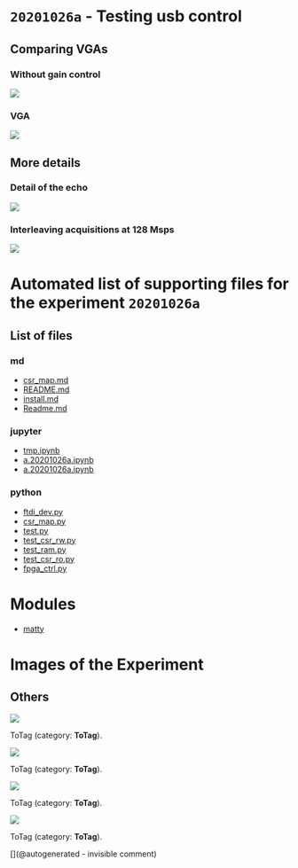 # `20201026a` - Testing usb control

## Comparing VGAs

### Without gain control

![](/matty/20201026a/images/no_vga.png)

### VGA

![](/matty/20201026a/images/vga.png)

## More details

### Detail of the echo

![](/matty/20201026a/images/ping.png)

### Interleaving acquisitions at 128 Msps

![](/matty/20201026a/images/128msps.png)


# Automated list of supporting files for the __experiment `20201026a`__

## List of files

### md

* [csr_map.md](/matty/20201026a/fpga_ctrl/csr_map.md)
* [README.md](/matty/20201026a/fpga_ctrl/README.md)
* [install.md](/matty/20201026a/install.md)
* [Readme.md](/matty/20201026a/Readme.md)


### jupyter

* [tmp.ipynb](/tmp.ipynb)
* [a.20201026a.ipynb](/matty/20201026a/fpga_ctrl/a.20201026a.ipynb)
* [a.20201026a.ipynb](/matty/20201031a/fpga_ctrl/a.20201026a.ipynb)


### python

* [ftdi_dev.py](/matty/20201026a/fpga_ctrl/ftdi_dev.py)
* [csr_map.py](/matty/20201026a/fpga_ctrl/csr_map.py)
* [test.py](/matty/20201026a/fpga_ctrl/test.py)
* [test_csr_rw.py](/matty/20201026a/fpga_ctrl/test_csr_rw.py)
* [test_ram.py](/matty/20201026a/fpga_ctrl/test_ram.py)
* [test_csr_ro.py](/matty/20201026a/fpga_ctrl/test_csr_ro.py)
* [fpga_ctrl.py](/matty/20201026a/fpga_ctrl/fpga_ctrl.py)





# Modules

* [matty](/matty/)




# Images of the Experiment

## Others

![](/matty/20201026a/images/no_vga.png)

ToTag (category: __ToTag__).

![](/matty/20201026a/images/vga.png)

ToTag (category: __ToTag__).

![](/matty/20201026a/images/ping.png)

ToTag (category: __ToTag__).

![](/matty/20201026a/images/128msps.png)

ToTag (category: __ToTag__).










[](@autogenerated - invisible comment)